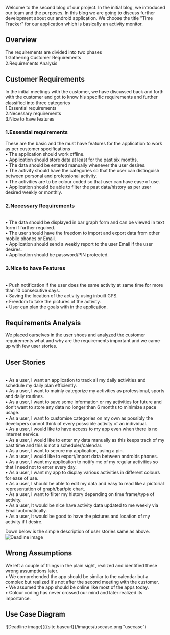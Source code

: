 Welcome to the second blog of our project. In the initial blog, we introduced our team and the purposes. In this blog we are going to discuss further development about our android application. 
We choose the title "Time Tracker" for our application which is basically an activity monitor. 
<h2>Overview</h2>
The requirements are divided into two phases
<br>1.Gathering Customer Requirements
<br>2.Requirements Analysis

<h2>Customer Requirements</h2>
In the initial meetings with the customer, we have discussed back and forth with the customer and got to know his specific requirements and further classified into three categories
<br>1.Essential requirements
<br>2.Necessary requirements
<br>3.Nice to have  features
<h3>1.Essential requirements</h3>
These are the basic and the must have features for the application to work as per 
      customer specifications
<br>• The application should work offline.
<br>• Application should store data at least for the past six months.
<br>• The data should be entered manually whenever the user desires.
<br>• The activity should have the categories so that the user can distinguish between personal and professional activity.
<br>• The activities are to be colour coded so that user can have ease of use.
<br>• Application should be able to filter the past data/history as per user desired weekly or monthly.
<h3>2.Necessary Requirements</h3>
<br>• The data should be displayed in bar graph form and can be viewed in text form if further required.
<br>• The user should have the freedom to import and export data from other mobile phones or Email.
<br>• Application should send a weekly report to the user Email if the user desires.
<br>• Application should be password/PIN protected.

<h3>3.Nice to have Features</h3>
<br>• Push notification if the user does the same activity at same time for more than 10 consecutive days.
<br>• Saving the location of the activity using inbuilt GPS.
<br>• Freedom to take the pictures of the activity.
<br>• User can plan the goals with in the application.

<h2>Requirements Analysis</h2>
 We placed ourselves in the user shoes and analyzed the customer requirements what and why are the requirements important and we came up with few user stories.

<h2>User Stories</h2>

<br>•	As a user, I want an application to track all my daily activities and schedule my daily plan efficiently.
<br>•	As a user, I want to mainly categorize my activities as professional, sports and daily routines.
<br>•	As a user, I want to save some information or my activities for future and don’t want to store any data no longer than 6 months to minimize space usage.
<br>•	As a user, I want to customise categories on my own as possibly the developers cannot think of every posssible activity of an individual.
<br>•	As a user, I would like to have access to my app even when there is no internet service.
<br>•	As a user, I would like to enter my data manually as this keeps track of my past time and this is not a scheduler/calendar.
<br>•	As a user, I want to secure my application, using a pin.
<br>•	As a user, I would like to export/import data between androids phones.
<br>•	As a user, I want my application to notify me of my regular activities so that I need not to enter every day.
<br>•	As a user, I want my app to display various activities in different colours for ease of use.
<br>•	As a user, I should be able to edit my data and easy to read like a pictorial representation of graph/bar/pie chart.
<br>•	As a user, I want to filter my history depending on time frame/type of activity.
<br>•	As a user, It would be nice have activity data updated to me weekly via Email automatically.
<br>•	As a user, It would be good to have the pictures and location of my activity if I desire.

Down below is the simple description of user stories same as above.
![Deadline image]({{site.baseurl}}/images/userstories.png "userstories")


<h2>Wrong Assumptions</h2>
We left a couple of things in the plain sight, realized and identified these wrong assumptions later.
<br>• We comprehended the app should be similar to the calendar but a complex but realized it's not after the second meeting with the customer.
<br>• We assumed the app should be online like most of the apps today.
<br>• Colour coding has never crossed our mind and later realized its importance.


<h2>Use Case Diagram</h2>
![Deadline image]({{site.baseurl}}/images/usecase.png "usecase")



